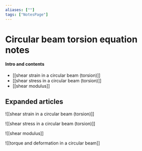 ```yaml
---
aliases: [""]
tags: ["NotesPage"]
---
```


# Circular beam torsion equation notes

#### Intro and contents
- [[shear strain in a circular beam (torsion)]]
- [[shear stress in a circular beam (torsion)]]
- [[shear modulus]]


## Expanded articles
![[shear strain in a circular beam (torsion)]]

![[shear stress in a circular beam (torsion)]]

![[shear modulus]]

![[torque and deformation in a circular beam]]